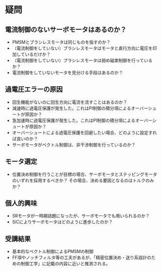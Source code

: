 # 疑問
## 電流制御のないサーボモータはあるのか？
- PMSMとブラシレスモータは同じものを指すのか？
- （電流制御をしていない）ブラシレスモータはモータと直行方向に電圧を印加しているだけか？
- （電流制御をしていない）ブラシレスモータは弱め磁束制御を行っているか？
- 電流制御をしていないモータを見分ける手段はあるのか？
## 過電圧エラーの原因
- 回生機能がないのに回生方向に電流を流すことはあるのか？
- 減速時に過電圧保護が発生した。これはPI制御の積分項によるオーバーシュートが原因か？
- 急加速時に過電圧保護が発生した。これはPI制御の積分項によるオーバーシュートが原因か？
- オーバーシュートによる過電圧保護を回避したい場合、どのように設定すれば良いのか？
- サーボモータがベクトル制御は、非干渉制御を行っているのか？
## モータ選定
- 位置決め制御を行うことが目標の場合、サーボモータとステッピングモータのいずれを採用するべきか？
その場合、決める要因となるのはトルクのみか？

## 個人的興味
- SRモータが一時期話題になったが、サーボモータでも用いられるのか？
- SiCによりサーボモータはどのように進歩したのか？

## 受講結果
- 基本的なベクトル制御によるPMSMの制御
- FF項やノッチフィルタ等の工夫があるが、「精密位置決め・送り系設計のための制御工学」に記載の内容に近いと推測される。